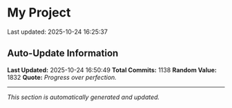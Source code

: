 # My Project


Last updated: 2025-10-24 16:25:37

























































































































































































































































































































































































































































































































































































































































































































































































































































































































































































































































































































































































































































































































































































































































































































































































## Auto-Update Information

**Last Updated:** 2025-10-24 16:50:49
**Total Commits:** 1138
**Random Value:** 1832
**Quote:** _Progress over perfection._

---
_This section is automatically generated and updated._